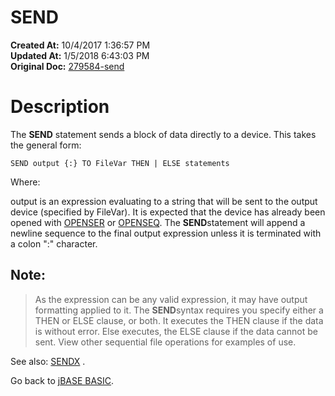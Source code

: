 # SEND

**Created At:** 10/4/2017 1:36:57 PM  
**Updated At:** 1/5/2018 6:43:03 PM  
**Original Doc:** [279584-send](https://docs.jbase.com/36868-jbase-basic/279584-send)  


# Description 

The **SEND** statement sends a block of data directly to a device. This takes the general form:

```
SEND output {:} TO FileVar THEN | ELSE statements
```

Where:

output is an expression evaluating to a string that will be sent to the output device (specified by FileVar). It is expected that the device has already been opened with [OPENSER](277544-openser) or [OPENSEQ](277543-openseq).
The **SEND**statement will append a newline sequence to the final output expression unless it is terminated with a colon ":" character.

## Note: 


> As the expression can be any valid expression, it may have output formatting applied to it.
> The **SEND**syntax requires you specify either a THEN or ELSE clause, or both. It executes the THEN clause if the data is without error. Else executes, the ELSE clause if the data cannot be sent.
> View other sequential file operations for examples of use.


See also: [SENDX](278804-sendx) .

Go back to [jBASE BASIC](263498-jbase-basic).
